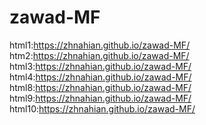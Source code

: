 # zawad-MF
html1:https://zhnahian.github.io/zawad-MF/
htm2:https://zhnahian.github.io/zawad-MF/
html3:https://zhnahian.github.io/zawad-MF/
html4:https://zhnahian.github.io/zawad-MF/
html8:https://zhnahian.github.io/zawad-MF/
html9:https://zhnahian.github.io/zawad-MF/
html10:https://zhnahian.github.io/zawad-MF/
